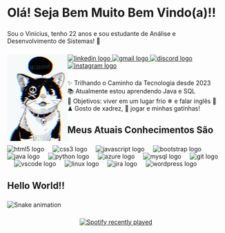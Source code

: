 <h1 align="left">Olá! Seja Bem Muito Bem Vindo(a)!!</h1>

###

<p align="left">Sou o Vinicius, tenho 22 anos e sou estudante de Análise e Desenvolvimento de Sistemas! 👋 </p>

###

<img align="left" height="200" src="https://github.com/Vinicinz/Vinicinz/blob/main/ME%20(1).gif"  />

###

<div align="left">
  <a href="https://www.linkedin.com/in/viniciusqueiroztlima/" target="_blank">
    <img src="https://raw.githubusercontent.com/maurodesouza/profile-readme-generator/master/src/assets/icons/social/linkedin/default.svg" width="52" height="40" alt="linkedin logo"  />
  </a>
  <a href="mailto:vinicius.queiroztavareslima@gmail.com" target="_blank">
    <img src="https://raw.githubusercontent.com/maurodesouza/profile-readme-generator/master/src/assets/icons/social/gmail/default.svg" width="52" height="40" alt="gmail logo"  />
  </a>
  <a href="vinicinzzz" target="_blank">
    <img src="https://raw.githubusercontent.com/maurodesouza/profile-readme-generator/master/src/assets/icons/social/discord/default.svg" width="52" height="40" alt="discord logo"  />
  </a>
  <a href="https://www.instagram.com/vinicinzzz/" target="_blank">
    <img src="https://raw.githubusercontent.com/maurodesouza/profile-readme-generator/master/src/assets/icons/social/instagram/default.svg" width="52" height="40" alt="instagram logo"  />
  </a>
</div>

###

<p align="left">✨ Trilhando o Caminho da Tecnologia desde 2023 <br>📚 Atualmente estou aprendendo Java e SQL<br>🎯 Objetivos: viver em um lugar frio ❄ e falar inglês 🚀<br>♟ Gosto de xadrez, 🎲 jogar e minhas gatinhas!</p>

###

<h2 align="left">Meus Atuais Conhecimentos São</h2>

###

<div align="left">
  <img src="https://cdn.jsdelivr.net/gh/devicons/devicon/icons/html5/html5-original.svg" height="40" alt="html5 logo"  />
  <img width="12" />
  <img src="https://cdn.jsdelivr.net/gh/devicons/devicon/icons/css3/css3-original.svg" height="40" alt="css3 logo"  />
  <img width="12" />
  <img src="https://cdn.jsdelivr.net/gh/devicons/devicon/icons/javascript/javascript-original.svg" height="40" alt="javascript logo"  />
  <img width="12" />
  <img src="https://cdn.jsdelivr.net/gh/devicons/devicon/icons/bootstrap/bootstrap-original.svg" height="40" alt="bootstrap logo"  />
  <img width="12" />
  <img src="https://cdn.jsdelivr.net/gh/devicons/devicon/icons/java/java-original.svg" height="40" alt="java logo"  />
  <img width="12" />
  <img src="https://cdn.jsdelivr.net/gh/devicons/devicon/icons/python/python-original.svg" height="40" alt="python logo"  />
  <img width="12" />
  <img src="https://cdn.jsdelivr.net/gh/devicons/devicon/icons/azure/azure-original.svg" height="40" alt="azure logo"  />
  <img width="12" />
  <img src="https://cdn.jsdelivr.net/gh/devicons/devicon/icons/mysql/mysql-original.svg" height="40" alt="mysql logo"  />
  <img width="12" />
  <img src="https://cdn.jsdelivr.net/gh/devicons/devicon/icons/git/git-original.svg" height="40" alt="git logo"  />
  <img width="12" />
  <img src="https://cdn.jsdelivr.net/gh/devicons/devicon/icons/vscode/vscode-original.svg" height="40" alt="vscode logo"  />
  <img width="12" />
  <img src="https://cdn.jsdelivr.net/gh/devicons/devicon/icons/linux/linux-original.svg" height="40" alt="linux logo"  />
  <img width="12" />
  <img src="https://cdn.jsdelivr.net/gh/devicons/devicon/icons/jira/jira-original.svg" height="40" alt="jira logo"  />
  <img width="12" />
  <img src="https://cdn.jsdelivr.net/gh/devicons/devicon/icons/wordpress/wordpress-original.svg" height="40" alt="wordpress logo"  />
</div>

###

<h2 align="left">Hello World!!</h2>

###

<img src="https://raw.githubusercontent.com/vinicinz/vinicinz/output/snake.svg" alt="Snake animation" />

###

<div align="center">
  <a href="https://open.spotify.com/user/22oc3p4er3futtktf42aw5cai">
    <img src="https://spotify-recently-played-readme.vercel.app/api?user=22oc3p4er3futtktf42aw5cai&count=2&unique=true" alt="Spotify recently played"  />
  </a>
</div>

###
